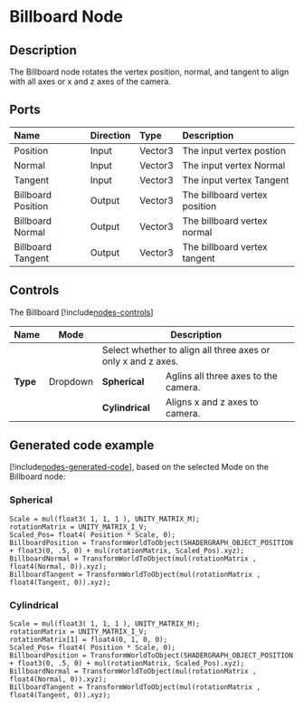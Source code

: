 # Billboard Node

## Description

The Billboard node rotates the vertex position, normal, and tangent to align with all axes or x and z axes of the camera.
## Ports

| Name        | Direction           | Type  | Description |
|:------------ |:-------------|:-----|:---|
| Position | Input      |    Vector3 | The input vertex postion |
| Normal | Input      |    Vector3 | The input vertex Normal |
| Tangent | Input      |    Vector3 | The input vertex Tangent |
| Billboard Position | Output      |    Vector3 | The billboard vertex position |
| Billboard Normal | Output      |    Vector3 | The billboard vertex normal |
| Billboard Tangent | Output      |    Vector3 | The billboard vertex tangent |
## Controls

The Billboard [!include[nodes-controls](./snippets/nodes-controls.md)]

<table>
<thead>
<tr>
<th><strong>Name</strong></th>
<th><strong>Mode</strong></th>
<th colspan="2"><strong>Description</strong></th>
</tr>
</thead>
<tbody>
<tr>
<td rowspan="3"><strong>Type</strong></td>
<td rowspan="3">Dropdown</td>
<td colspan="2">Select whether to align all three axes or only x and z axes.</td>
</tr>
<tr>
<td><strong>Spherical</strong></td>
<td>Aglins all three axes to the camera.</td>
</tr>
<tr>
<td><strong>Cylindrical</strong></td>
<td>Aligns x and z axes to camera.</td>
</tr>
</tbody>
</table>

## Generated code example

[!include[nodes-generated-code](./snippets/nodes-generated-code.md)], based on the selected Mode on the Billboard node:

### Spherical

```
Scale = mul(float3( 1, 1, 1 ), UNITY_MATRIX_M);
rotationMatrix = UNITY_MATRIX_I_V;
Scaled_Pos= float4( Position * Scale, 0);
BillboardPosition = TransformWorldToObject(SHADERGRAPH_OBJECT_POSITION + float3(0, .5, 0) + mul(rotationMatrix, Scaled_Pos).xyz);
BillboardNormal = TransformWorldToObject(mul(rotationMatrix , float4(Normal, 0)).xyz);
BillboardTangent = TransformWorldToObject(mul(rotationMatrix , float4(Tangent, 0)).xyz);
```

### Cylindrical

```
Scale = mul(float3( 1, 1, 1 ), UNITY_MATRIX_M);
rotationMatrix = UNITY_MATRIX_I_V;
rotationMatrix[1] = float4(0, 1, 0, 0);
Scaled_Pos= float4( Position * Scale, 0);
BillboardPosition = TransformWorldToObject(SHADERGRAPH_OBJECT_POSITION + float3(0, .5, 0) + mul(rotationMatrix, Scaled_Pos).xyz);
BillboardNormal = TransformWorldToObject(mul(rotationMatrix , float4(Normal, 0)).xyz);
BillboardTangent = TransformWorldToObject(mul(rotationMatrix , float4(Tangent, 0)).xyz);
```
